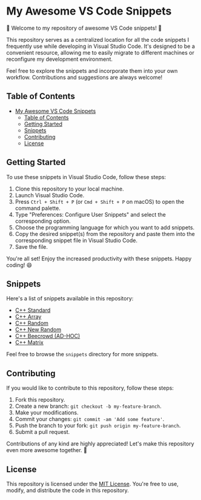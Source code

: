 # My Awesome VS Code Snippets

🚀 Welcome to my repository of awesome VS Code snippets! 🚀

This repository serves as a centralized location for all the code snippets I frequently use while developing in Visual Studio Code. It's designed to be a convenient resource, allowing me to easily migrate to different machines or reconfigure my development environment.

Feel free to explore the snippets and incorporate them into your own workflow. Contributions and suggestions are always welcome!

## Table of Contents

- [My Awesome VS Code Snippets](#my-awesome-vs-code-snippets)
  - [Table of Contents](#table-of-contents)
  - [Getting Started](#getting-started)
  - [Snippets](#snippets)
  - [Contributing](#contributing)
  - [License](#license)

## Getting Started

To use these snippets in Visual Studio Code, follow these steps:

1. Clone this repository to your local machine.
2. Launch Visual Studio Code.
3. Press `Ctrl + Shift + P` (or `Cmd + Shift + P` on macOS) to open the command palette.
4. Type "Preferences: Configure User Snippets" and select the corresponding option.
5. Choose the programming language for which you want to add snippets.
6. Copy the desired snippet(s) from the repository and paste them into the corresponding snippet file in Visual Studio Code.
7. Save the file.

You're all set! Enjoy the increased productivity with these snippets. Happy coding! 😄

## Snippets

Here's a list of snippets available in this repository:

- [C++ Standard](snippets/cpp.code-snippets)
- [C++ Array](snippets/cpp-array.code-snippets)
- [C++ Random](snippets/cpp-random.code-snippets)
- [C++ New Random](snippets/cpp-new-random.code-snippets)
- [C++ Beecrowd (AD-HOC)](snippets/cpp-beecrowd-adhoc.code-snippets)
- [C++ Matrix](snippets/cpp-matrix.code-snippets)

Feel free to browse the `snippets` directory for more snippets.

## Contributing

If you would like to contribute to this repository, follow these steps:

1. Fork this repository.
2. Create a new branch: `git checkout -b my-feature-branch`.
3. Make your modifications.
4. Commit your changes: `git commit -am 'Add some feature'`.
5. Push the branch to your fork: `git push origin my-feature-branch`.
6. Submit a pull request.

Contributions of any kind are highly appreciated! Let's make this repository even more awesome together. 🤝

## License

This repository is licensed under the [MIT License](LICENSE). You're free to use, modify, and distribute the code in this repository.
